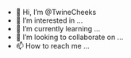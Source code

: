 - 👋 Hi, I’m @TwineCheeks
- 👀 I’m interested in ...
- 🌱 I’m currently learning ...
- 💞️ I’m looking to collaborate on ...
- 📫 How to reach me ...

<!---
TwineCheeks/TwineCheeks is a ✨ special ✨ repository because its `README.md` (this file) appears on your GitHub profile.
You can click the Preview link to take a look at your changes.
--->
